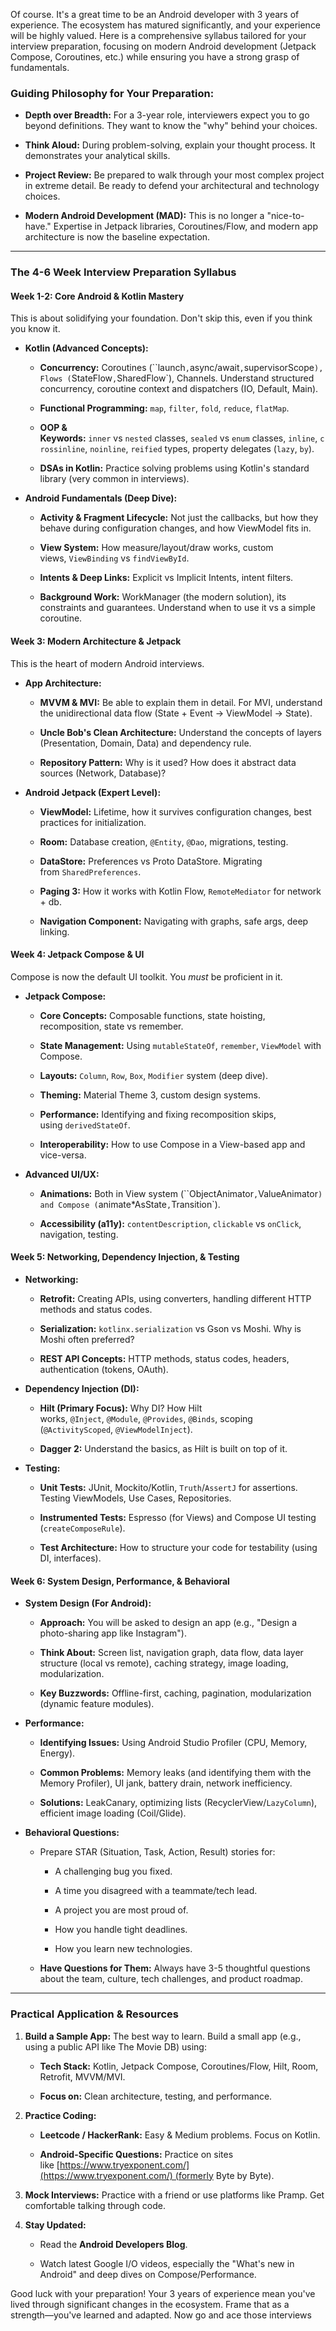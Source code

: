 
Of course. It's a great time to be an Android developer with 3 years of experience. The ecosystem has matured significantly, and your experience will be highly valued. Here is a comprehensive syllabus tailored for your interview preparation, focusing on modern Android development (Jetpack Compose, Coroutines, etc.) while ensuring you have a strong grasp of fundamentals.

### Guiding Philosophy for Your Preparation:

- **Depth over Breadth:** For a 3-year role, interviewers expect you to go beyond definitions. They want to know the "why" behind your choices.
    
- **Think Aloud:** During problem-solving, explain your thought process. It demonstrates your analytical skills.
    
- **Project Review:** Be prepared to walk through your most complex project in extreme detail. Be ready to defend your architectural and technology choices.
    
- **Modern Android Development (MAD):** This is no longer a "nice-to-have." Expertise in Jetpack libraries, Coroutines/Flow, and modern app architecture is now the baseline expectation.
    

---

### The 4-6 Week Interview Preparation Syllabus

#### **Week 1-2: Core Android & Kotlin Mastery**

This is about solidifying your foundation. Don't skip this, even if you think you know it.

- **Kotlin (Advanced Concepts):**
    
    - **Concurrency:** Coroutines (``launch`,`async/await`,`supervisorScope`), Flows (`StateFlow`,`SharedFlow`), Channels. Understand structured concurrency, coroutine context and dispatchers (IO, Default, Main).
        
    - **Functional Programming:** `map`, `filter`, `fold`, `reduce`, `flatMap`.
        
    - **OOP & Keywords:** `inner` vs `nested` classes, `sealed` vs `enum` classes, `inline`, `crossinline`, `noinline`, `reified` types, property delegates (`lazy`, `by`).
        
    - **DSAs in Kotlin:** Practice solving problems using Kotlin's standard library (very common in interviews).
        
- **Android Fundamentals (Deep Dive):**
    
    - **Activity & Fragment Lifecycle:** Not just the callbacks, but how they behave during configuration changes, and how ViewModel fits in.
        
    - **View System:** How measure/layout/draw works, custom views, `ViewBinding` vs `findViewById`.
        
    - **Intents & Deep Links:** Explicit vs Implicit Intents, intent filters.
        
    - **Background Work:** WorkManager (the modern solution), its constraints and guarantees. Understand when to use it vs a simple coroutine.
        

#### **Week 3: Modern Architecture & Jetpack**

This is the heart of modern Android interviews.

- **App Architecture:**
    
    - **MVVM & MVI:** Be able to explain them in detail. For MVI, understand the unidirectional data flow (State + Event -> ViewModel -> State).
        
    - **Uncle Bob's Clean Architecture:** Understand the concepts of layers (Presentation, Domain, Data) and dependency rule.
        
    - **Repository Pattern:** Why is it used? How does it abstract data sources (Network, Database)?
        
- **Android Jetpack (Expert Level):**
    
    - **ViewModel:** Lifetime, how it survives configuration changes, best practices for initialization.
        
    - **Room:** Database creation, `@Entity`, `@Dao`, migrations, testing.
        
    - **DataStore:** Preferences vs Proto DataStore. Migrating from `SharedPreferences`.
        
    - **Paging 3:** How it works with Kotlin Flow, `RemoteMediator` for network + db.
        
    - **Navigation Component:** Navigating with graphs, safe args, deep linking.
        

#### **Week 4: Jetpack Compose & UI**

Compose is now the default UI toolkit. You _must_ be proficient in it.

- **Jetpack Compose:**
    
    - **Core Concepts:** Composable functions, state hoisting, recomposition, state vs remember.
        
    - **State Management:** Using `mutableStateOf`, `remember`, `ViewModel` with Compose.
        
    - **Layouts:** `Column`, `Row`, `Box`, `Modifier` system (deep dive).
        
    - **Theming:** Material Theme 3, custom design systems.
        
    - **Performance:** Identifying and fixing recomposition skips, using `derivedStateOf`.
        
    - **Interoperability:** How to use Compose in a View-based app and vice-versa.
        
- **Advanced UI/UX:**
    
    - **Animations:** Both in View system (``ObjectAnimator`,`ValueAnimator`) and Compose (`animate*AsState`,`Transition`).
        
    - **Accessibility (a11y):** `contentDescription`, `clickable` vs `onClick`, navigation, testing.
        

#### **Week 5: Networking, Dependency Injection, & Testing**

- **Networking:**
    
    - **Retrofit:** Creating APIs, using converters, handling different HTTP methods and status codes.
        
    - **Serialization:** `kotlinx.serialization` vs Gson vs Moshi. Why is Moshi often preferred?
        
    - **REST API Concepts:** HTTP methods, status codes, headers, authentication (tokens, OAuth).
        
- **Dependency Injection (DI):**
    
    - **Hilt (Primary Focus):** Why DI? How Hilt works, `@Inject`, `@Module`, `@Provides`, `@Binds`, scoping (`@ActivityScoped`, `@ViewModelInject`).
        
    - **Dagger 2:** Understand the basics, as Hilt is built on top of it.
        
- **Testing:**
    
    - **Unit Tests:** JUnit, Mockito/Kotlin, `Truth`/`AssertJ` for assertions. Testing ViewModels, Use Cases, Repositories.
        
    - **Instrumented Tests:** Espresso (for Views) and Compose UI testing (`createComposeRule`).
        
    - **Test Architecture:** How to structure your code for testability (using DI, interfaces).
        

#### **Week 6: System Design, Performance, & Behavioral**

- **System Design (For Android):**
    
    - **Approach:** You will be asked to design an app (e.g., "Design a photo-sharing app like Instagram").
        
    - **Think About:** Screen list, navigation graph, data flow, data layer structure (local vs remote), caching strategy, image loading, modularization.
        
    - **Key Buzzwords:** Offline-first, caching, pagination, modularization (dynamic feature modules).
        
- **Performance:**
    
    - **Identifying Issues:** Using Android Studio Profiler (CPU, Memory, Energy).
        
    - **Common Problems:** Memory leaks (and identifying them with the Memory Profiler), UI jank, battery drain, network inefficiency.
        
    - **Solutions:** LeakCanary, optimizing lists (RecyclerView/`LazyColumn`), efficient image loading (Coil/Glide).
        
- **Behavioral Questions:**
    
    - Prepare STAR (Situation, Task, Action, Result) stories for:
        
        - A challenging bug you fixed.
            
        - A time you disagreed with a teammate/tech lead.
            
        - A project you are most proud of.
            
        - How you handle tight deadlines.
            
        - How you learn new technologies.
            
    - **Have Questions for Them:** Always have 3-5 thoughtful questions about the team, culture, tech challenges, and product roadmap.
        

---

### Practical Application & Resources

1. **Build a Sample App:** The best way to learn. Build a small app (e.g., using a public API like The Movie DB) using:
    
    - **Tech Stack:** Kotlin, Jetpack Compose, Coroutines/Flow, Hilt, Room, Retrofit, MVVM/MVI.
        
    - **Focus on:** Clean architecture, testing, and performance.
        
2. **Practice Coding:**
    
    - **Leetcode / HackerRank:** Easy & Medium problems. Focus on Kotlin.
        
    - **Android-Specific Questions:** Practice on sites like [https://www.tryexponent.com/](https://www.tryexponent.com/) (formerly Byte by Byte).
        
3. **Mock Interviews:** Practice with a friend or use platforms like Pramp. Get comfortable talking through code.
    
4. **Stay Updated:**
    
    - Read the **Android Developers Blog**.
        
    - Watch latest Google I/O videos, especially the "What's new in Android" and deep dives on Compose/Performance.
        

Good luck with your preparation! Your 3 years of experience mean you've lived through significant changes in the ecosystem. Frame that as a strength—you've learned and adapted. Now go and ace those interviews